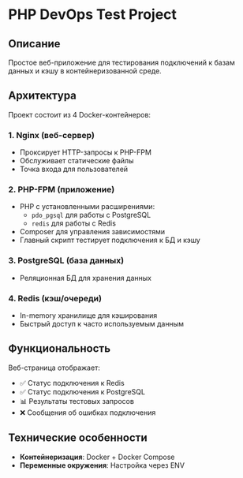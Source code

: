 # PHP DevOps Test Project

## Описание
Простое веб-приложение для тестирования подключений к базам данных и кэшу в контейнеризованной среде.

## Архитектура
Проект состоит из 4 Docker-контейнеров:

### 1. **Nginx** (веб-сервер)
- Проксирует HTTP-запросы к PHP-FPM
- Обслуживает статические файлы
- Точка входа для пользователей

### 2. **PHP-FPM** (приложение)
- PHP с установленными расширениями:
  - `pdo_pgsql` для работы с PostgreSQL
  - `redis` для работы с Redis
- Composer для управления зависимостями
- Главный скрипт тестирует подключения к БД и кэшу

### 3. **PostgreSQL** (база данных)
- Реляционная БД для хранения данных


### 4. **Redis** (кэш/очереди)
- In-memory хранилище для кэширования
- Быстрый доступ к часто используемым данным

## Функциональность
Веб-страница отображает:
- ✅ Статус подключения к Redis
- ✅ Статус подключения к PostgreSQL  
- 📊 Результаты тестовых запросов
- ❌ Сообщения об ошибках подключения

## Технические особенности
- **Контейнеризация**: Docker + Docker Compose
- **Переменные окружения**: Настройка через ENV
